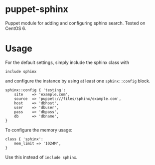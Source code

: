 puppet-sphinx
=============

Puppet module for adding and configuring sphinx search. Tested on CentOS 6.

Usage
=============
For the default settings, simply include the sphinx class with

    include sphinx

and configure the instance by using at least one `sphinx::config` block.

    sphinx::config { 'testing':
        site    => 'example.com',
        source  => 'puppet:///files/sphinx/example.com',
        host    => 'dbhost',
        user    => 'dbuser',
        pass    => 'dbpass',
        db      => 'dbname',
    }

To configure the memory usage:

    class { 'sphinx':
        mem_limit => '1024M',
    }

Use this instead of `include sphinx`.
